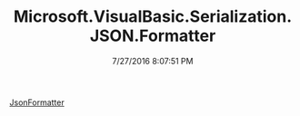 ﻿---
title: Microsoft.VisualBasic.Serialization.JSON.Formatter
date: 7/27/2016 8:07:51 PM
---

[JsonFormatter](T-Microsoft.VisualBasic.Serialization.JSON.Formatter.JsonFormatter.html)
